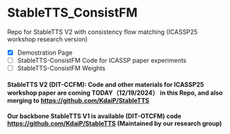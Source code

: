 # StableTTS_ConsistFM
Repo for StableTTS V2 with consistency flow matching (ICASSP25 workshop research version)

- [x] Demostration Page 
- [ ] StableTTS-ConsistFM Code for ICASSP paper experiments
- [ ] StableTTS-ConsistFM Weights

#### StableTTS V2 (DIT-CCFM): Code and other materials for ICASSP25 workshop paper are coming TODAY（12/19/2024） in this Repo, and also merging to https://github.com/KdaiP/StableTTS
#### Our backbone StableTTS V1 is available (DIT-OTCFM) code https://github.com/KdaiP/StableTTS (Maintained by our research group)
